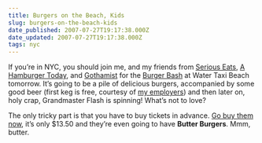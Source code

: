 ```yaml
---
title: Burgers on the Beach, Kids
slug: burgers-on-the-beach-kids
date_published: 2007-07-27T19:17:38.000Z
date_updated: 2007-07-27T19:17:38.000Z
tags: nyc
---
```


If you’re in NYC, you should join me, and my friends from [Serious Eats](http://www.seriouseats.com/), [A Hamburger Today](http://aht.seriouseats.com/), and [Gothamist](http://www.gothamist.com/) for the [Burger Bash](http://aht.seriouseats.com/archives/2007/07/gothamistaht-saturday-burger-party.html) at Water Taxi Beach tomorrow. It’s going to be a pile of delicious burgers, accompanied by some good beer (first keg is free, courtesy of [my employers](http://www.sixapart.com/about/news/2007/07/bloggers_burger.html)) and then later on, holy crap, Grandmaster Flash is spinning! What’s not to love?

The only tricky part is that you have to buy tickets in advance. [Go buy them now](http://www.ticketweb.com/t3/sale/SaleEventDetail?dispatch=loadSelectionData&amp;pl=&amp;eventId=198391), it’s only $13.50 and they’re even going to have **Butter Burgers**. Mmm, butter.
